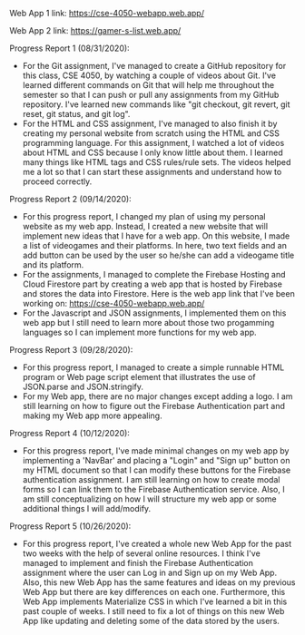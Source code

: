 Web App 1 link: https://cse-4050-webapp.web.app/

Web App 2 link: https://gamer-s-list.web.app/

Progress Report 1 (08/31/2020):
- For the Git assignment, I've managed to create a GitHub repository for this class, CSE 4050, by watching a couple of videos about Git. I've learned different commands on Git that will help me throughout the semester so that I can push or pull any assignments from my GitHub repository. I've learned new commands like "git checkout, git revert, git reset, git status, and git log". 
- For the HTML and CSS assignment, I've managed to also finish it by creating my personal website from scratch using the HTML and CSS programming language. For this assignment, I watched a lot of videos about HTML and CSS because I only know little about them. I learned many things like HTML tags and CSS rules/rule sets. The videos helped me a lot so that I can start these assignments and understand how to proceed correctly. 


Progress Report 2 (09/14/2020):
- For this progress report, I changed my plan of using my personal website as my web app. Instead, I created a new website that will implement new ideas that I have for a web app. On this website, I made a list of videogames and their platforms. In here, two text fields and an add button can be used by the user so he/she can add a videogame title and its platform. 
- For the assignments, I managed to complete the Firebase Hosting and Cloud Firestore part by creating a web app that is hosted by Firebase and stores the data into Firestore. Here is the web app link that I've been working on: https://cse-4050-webapp.web.app/
- For the Javascript and JSON assignments, I implemented them on this web app but I still need to learn more about those two progamming languages so I can implement more functions for my web app.

Progress Report 3 (09/28/2020):
- For this progress report, I managed to create a simple runnable HTML program or Web page script element that illustrates the use of JSON.parse and JSON.stringify.
- For my Web app, there are no major changes except adding a logo. I am still learning on how to figure out the Firebase Authentication part and making my Web app more appealing.

Progress Report 4 (10/12/2020):
- For this progress report, I've made minimal changes on my web app by implementing a 'NavBar' and placing a "Login" and "Sign up" button on my HTML document so that I can modify these buttons for the Firebase authentication assignment. I am still learning on how to create modal forms so I can link them to the Firebase Authentication service. Also, I am still conceptualizing on how I will structure my web app or some additional things I will add/modify.

Progress Report 5 (10/26/2020):
- For this progress report, I've created a whole new Web App for the past two weeks with the help of several online resources. I think I've managed to implement and finish the Firebase Authentication assignment where the user can Log in and Sign up on my Web App. Also, this new Web App has the same features and ideas on my previous Web App but there are key differences on each one. Furthermore, this Web App implements Materialize CSS in which I've learned a bit in this past couple of weeks. I still need to fix a lot of things on this new Web App like updating and deleting some of the data stored by the users.
